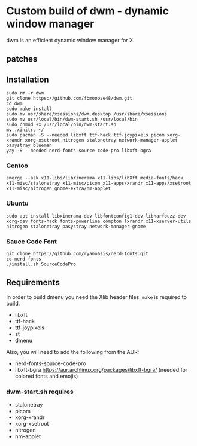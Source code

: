 # Custom build of dwm - dynamic window manager

dwm is an efficient dynamic window manager for X.

## patches



## Installation

```
sudo rm -r dwm
git clone https://github.com/fbmooose48/dwm.git
cd dwm
sudo make install
sudo mv usr/share/xsessions/dwm.desktop /usr/share/xsessions
sudo mv usr/local/bin/dwm-start.sh /usr/local/bin
sudo chmod +x /usr/local/bin/dwm-start.sh
mv .xinitrc ~/
sudo pacman -S --needed libxft ttf-hack ttf-joypixels picom xorg-xrandr xorg-xsetroot nitrogen stalonetray network-manager-applet pasystray blueman
yay -S --needed nerd-fonts-source-code-pro libxft-bgra
```
### Gentoo
```
emerge --ask x11-libs/libXinerama x11-libs/libXft media-fonts/hack x11-misc/stalonetray x11-misc/picom x11-apps/xrandr x11-apps/xsetroot x11-misc/nitrogen gnome-extra/nm-applet
```
### Ubuntu
```
sudo apt install libxinerama-dev libfontconfig1-dev libharfbuzz-dev xorg-dev fonts-hack fonts-powerline compton lxrandr x11-xserver-utils nitrogen stalonetray pasystray network-manager-gnome
```
### Sauce Code Font
```
git clone https://github.com/ryanoasis/nerd-fonts.git
cd nerd-fonts
./install.sh SourceCodePro
```

## Requirements

In order to build dmenu you need the Xlib header files.
`make` is required to build.

+ libxft
+ ttf-hack
+ ttf-joypixels
+ st
+ dmenu

Also, you will need to add the following from the AUR:

+ nerd-fonts-source-code-pro
+ libxft-bgra https://aur.archlinux.org/packages/libxft-bgra/ (needed for colored fonts and emojis)

### dwm-start.sh requires
+ stalonetray
+ picom
+ xorg-xrandr
+ xorg-xsetroot
+ nitrogen
+ nm-applet



